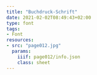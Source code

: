 ```yaml
---
title: "Buchdruck-Schrift"
date: 2021-02-02T08:49:43+02:00
type: font
tags:
- Font
resources:
- src: "page012.jpg"
  params:
    iiif: page012/info.json
    class: sheet
---
```


